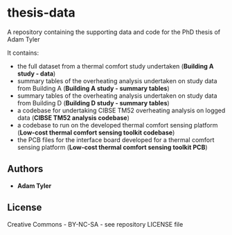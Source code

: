 # thesis-data
A repository containing the supporting data and code for the PhD thesis of Adam Tyler

It contains:
- the full dataset from a thermal comfort study undertaken (**Building A study - data**)
- summary tables of the overheating analysis undertaken on study data from Building A (**Building A study - summary tables**)
- summary tables of the overheating analysis undertaken on study data from Building D (**Building D study - summary tables**)
- a codebase for undertaking CIBSE TM52 overheating analysis on logged data (**CIBSE TM52 analysis codebase**)
- a codebase to run on the developed thermal comfort sensing platform (**Low-cost thermal comfort sensing toolkit codebase**)
- the PCB files for the interface board developed for a thermal comfort sensing platform (**Low-cost thermal comfort sensing toolkit PCB**)

## Authors

* **Adam Tyler**

## License

Creative Commons - BY-NC-SA - see repository LICENSE file
